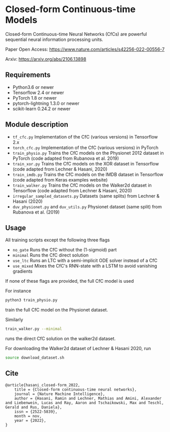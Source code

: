 # Closed-form Continuous-time Models

Closed-form Continuous-time Neural Networks (CfCs) are powerful sequential neural information processing units. 

Paper Open Access: https://www.nature.com/articles/s42256-022-00556-7

Arxiv: https://arxiv.org/abs/2106.13898

## Requirements

- Python3.6 or newer
- Tensorflow 2.4 or newer
- PyTorch 1.8 or newer
- pytorch-lightning 1.3.0 or newer
- scikit-learn 0.24.2 or newer

## Module description

- ```tf_cfc.py``` Implementation of the CfC (various versions) in Tensorflow 2.x
- ```torch_cfc.py``` Implementation of the CfC (various versions) in PyTorch
- ```train_physio.py``` Trains the CfC models on the Physionet 2012 dataset in PyTorch (code adapted from Rubanova et al. 2019)
- ```train_xor.py``` Trains the CfC models on the XOR dataset in Tensorflow (code adapted from Lechner & Hasani, 2020)
- ```train_imdb.py``` Trains the CfC models on the IMDB dataset in Tensorflow (code adapted from Keras examples website)
- ```train_walker.py``` Trains the CfC models on the Walker2d dataset in Tensorflow (code adapted from Lechner & Hasani, 2020)
- ```irregular_sampled_datasets.py``` Datasets (same splits) from Lechner & Hasani (2020)
- ```duv_physionet.py``` and ```duv_utils.py``` Physionet dataset (same split) from Rubanova et al. (2019)

## Usage

All training scripts except the following three flags

- ```no_gate``` Runs the CfC without the (1-sigmoid) part
- ```minimal``` Runs the CfC direct solution
- ```use_ltc``` Runs an LTC with a semi-implicit ODE solver instead of a CfC
- ```use_mixed``` Mixes the CfC's RNN-state with a LSTM to avoid vanishing gradients

If none of these flags are provided, the full CfC model is used

For instance 

```bash
python3 train_physio.py
```

train the full CfC model on the Physionet dataset.

Similarly

```bash
train_walker.py --minimal
```

runs the direct CfC solution on the walker2d dataset.

For downloading the Walker2d dataset of Lechner & Hasani 2020, run 

```bash
source download_dataset.sh
```

## Cite

```
@article{hasani_closed-form_2022,
	title = {Closed-form continuous-time neural networks},
	journal = {Nature Machine Intelligence},
	author = {Hasani, Ramin and Lechner, Mathias and Amini, Alexander and Liebenwein, Lucas and Ray, Aaron and Tschaikowski, Max and Teschl, Gerald and Rus, Daniela},
	issn = {2522-5839},
	month = nov,
	year = {2022},
}
```
